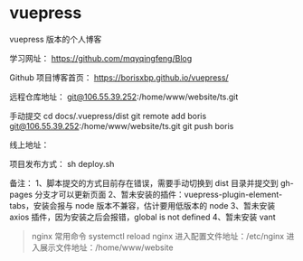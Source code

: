 <!-- @format -->

# vuepress

vuepress 版本的个人博客

学习网址：
https://github.com/mqyqingfeng/Blog

Github 项目博客首页：
https://borisxbp.github.io/vuepress/

远程仓库地址：
git@106.55.39.252:/home/www/website/ts.git

手动提交
cd docs/.vuepress/dist
git remote add boris git@106.55.39.252:/home/www/website/ts.git
git push boris

线上地址：

项目发布方式：
sh deploy.sh

备注：
1、脚本提交的方式目前存在错误，需要手动切换到 dist 目录并提交到 gh-pages 分支才可以更新页面
2、暂未安装的插件：vuepress-plugin-element-tabs，安装会报与 node 版本不兼容，估计要用低版本的 node
3、暂未安装 axios 插件，因为安装之后会报错，global is not defined
4、暂未安装 vant

> nginx 常用命令
> systemctl reload nginx
> 进入配置文件地址：/etc/nginx
> 进入展示文件地址：/home/www/website
